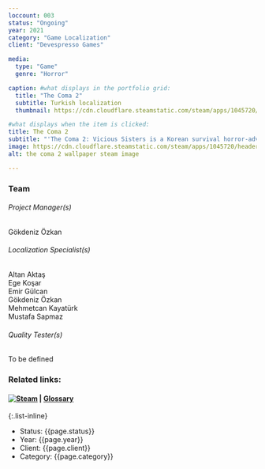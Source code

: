 ```yaml
---
loccount: 003
status: "Ongoing"
year: 2021
category: "Game Localization"
client: "Devespresso Games"

media:
  type: "Game"
  genre: "Horror"

caption: #what displays in the portfolio grid:
  title: "The Coma 2"
  subtitle: Turkish localization
  thumbnail: https://cdn.cloudflare.steamstatic.com/steam/apps/1045720/header.jpg

#what displays when the item is clicked:
title: The Coma 2
subtitle: "'The Coma 2: Vicious Sisters is a Korean survival horror-adventure. Venture from your deserted school to survive the horrors of the night. Explore the surrounding Sehwa district and uncover the shadow realm's dark secrets. Use everything at your disposal to avoid a demoness hellbent on killing you!' – Steam Store Page"
image: https://cdn.cloudflare.steamstatic.com/steam/apps/1045720/header.jpg
alt: the coma 2 wallpaper steam image

---
```

### Team
###### Project Manager(s)
Gökdeniz Özkan
###### Localization Specialist(s)
Altan Aktaş  
Ege Koşar  
Emir Gülcan  
Gökdeniz Özkan  
Mehmetcan Kayatürk  
Mustafa Sapmaz
###### Quality Tester(s)
To be defined
### Related links:
#### [![Steam](https://store.cloudflare.steamstatic.com/public/images/v6/logo_steam_footer.png)](https://store.steampowered.com/app/1045720/The_Coma_2_Vicious_Sisters/)  |  [Glossary](https://docs.google.com/spreadsheets/d/1R2pvatM9Nd5puMpw2INbtL6j7uGjZefL5l0HUyIkvS0/edit?usp=sharing)
{:.list-inline}
- Status: {{page.status}}
- Year: {{page.year}}
- Client: {{page.client}}
- Category: {{page.category}}